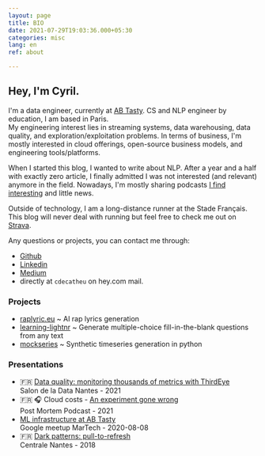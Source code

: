 ```yaml
---
layout: page
title: BIO
date: 2021-07-29T19:03:36.000+05:30
categories: misc
lang: en
ref: about

---
```

## Hey, I'm Cyril.

I'm a data engineer, currently at [AB Tasty](https://www.abtasty.com/).
CS and NLP engineer by education, I am based in Paris.  
My engineering interest lies in streaming systems, data warehousing, data quality, and exploration/exploitation problems. In terms of business, I'm mostly interested in cloud offerings, open-source business models, and engineering tools/platforms.

When I started this blog, I wanted to write about NLP. After a year and a half with exactly zero article, I finally admitted I was not interested (and relevant) anymore in the field. Nowadays, I'm mostly sharing podcasts [I find interesting](./2021-07-28-podcasting-pearls-en.html) and little news.

Outside of technology, I am a long-distance runner at the Stade Français. This blog will never deal with running but feel free to check me out on [Strava](https://www.strava.com/athletes/14548186).

Any questions or projects, you can contact me through:

* [Github](https://github.com/cyrilou242)
* [Linkedin](https://www.linkedin.com/in/cyril-de-catheu/)
* [Medium](https://medium.com/@cdecatheu)
* directly at `cdecatheu` on hey.com mail.

### Projects

* [raplyric.eu](https://raplyrics.eu/) \~ AI rap lyrics generation
* [learning-lightnr](https://github.com/cyrilou242/learning-lightnr) \~ Generate multiple-choice fill-in-the-blank questions from any text
* [mockseries](https://mockseries.catheu.tech/) \~ Synthetic timeseries generation in python

### Presentations

* 🇫🇷 [Data quality: monitoring thousands of metrics with ThirdEye](https://docs.google.com/presentation/d/1pQf2tqOFRo6Zc-VMxQiFa3mJOFYWaOoisItGqmvUTJY/edit?usp=sharing)  
  Salon de la Data Nantes - 2021
* 🇫🇷 🎧 Cloud costs - [An experiment gone wrong](https://podcast.ausha.co/postmortem/13)  
  Post Mortem Podcast - 2021
* [ML infrastructure at AB Tasty](https://docs.google.com/presentation/d/1ep33LRHiDWrbVietRITzf1RAnwYl1H4uTuOgY8tgxDc/edit?usp=sharing)  
  Google meetup MarTech - 2020-08-08
* 🇫🇷 [Dark patterns: pull-to-refresh](https://docs.google.com/presentation/d/1M6e3iKQ0qtM3UzwVnRFLE6O5GuJyuwGHIWEIqgX1OBQ/edit?usp=sharing)  
  Centrale Nantes - 2018